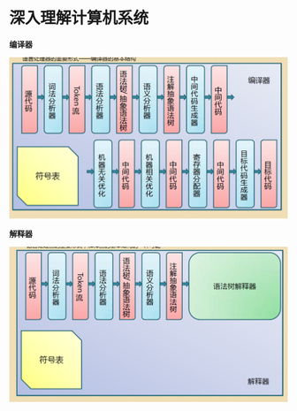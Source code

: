 # 深入理解计算机系统

**编译器**

<img src=".pics/cs/compiler.png" alt="编译器" style="zoom:50%;" />

**解释器**

![interpret.png](.pics/cs/interpret.png)
